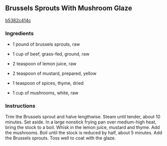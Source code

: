 ## Brussels Sprouts With Mushroom Glaze

[b5382c414c](http://www.food.com/recipe/brussels-sprouts-with-mushroom-glaze-445118)

### Ingredients

 - 1 pound of brussels sprouts, raw

 - 1 cup of beef, grass-fed, ground, raw

 - 2 teaspoon of lemon juice, raw

 - 2 teaspoon of mustard, prepared, yellow

 - 1 teaspoon of spices, thyme, dried

 - 1 cup of mushrooms, white, raw

### Instructions

Trim the Brussels sprout and halve lengthwise. Steam until tender, about 10 minutes. Set aside. In a large nonstick frying pan over medium-high heat, bring the stock to a boil. Whisk in the lemon juice, mustard and thyme. Add the mushrooms. Boil until the stock is reduced by half, about 5 minutes. Add the Brussels sprouts. Toss well to coat with the glaze.